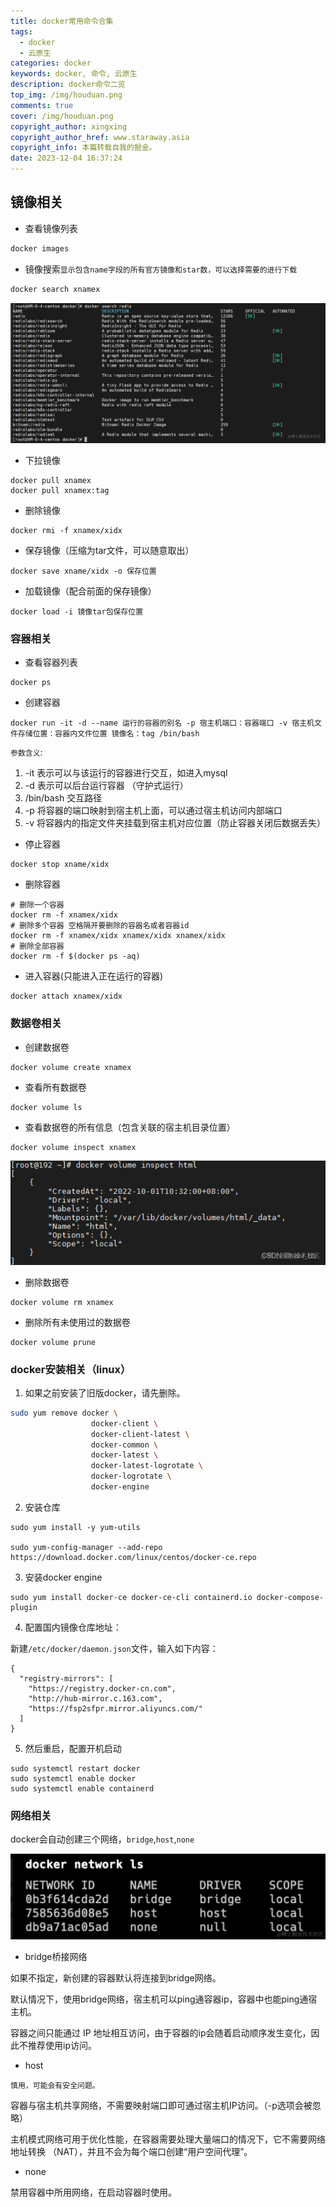 ```yaml
---
title: docker常用命令合集
tags: 
  - docker
  - 云原生
categories: docker
keywords: docker, 命令, 云原生
description: docker命令二览
top_img: /img/houduan.png
comments: true
cover: /img/houduan.png
copyright_author: xingxing
copyright_author_href: www.staraway.asia
copyright_info: 本篇转载自我的掘金。
date: 2023-12-04 16:37:24
---
```


## 镜像相关
- 查看镜像列表
```bash
docker images
```
- 镜像搜索`显示包含name字段的所有官方镜像和star数，可以选择需要的进行下载`

```bash
docker search xnamex
```

![1](../images/docker常用命令合集-1701679683733.png)
- 下拉镜像
```
docker pull xnamex
docker pull xnamex:tag
```
- 删除镜像
```
docker rmi -f xnamex/xidx
```
- 保存镜像（压缩为tar文件，可以随意取出）
```
docker save xname/xidx -o 保存位置
```
- 加载镜像（配合前面的保存镜像）
```
docker load -i 镜像tar包保存位置
```
### 容器相关

- 查看容器列表
```
docker ps
```
- 创建容器

```
docker run -it -d --name 运行的容器的别名 -p 宿主机端口：容器端口 -v 宿主机文件存储位置：容器内文件位置 镜像名：tag /bin/bash
```
`参数含义`:
1. -it 表示可以与该运行的容器进行交互，如进入mysql
2. -d 表示可以后台运行容器 （守护式运行）
3. /bin/bash 交互路径
4. -p 将容器的端口映射到宿主机上面，可以通过宿主机访问内部端口
5. -v 将容器内的指定文件夹挂载到宿主机对应位置（防止容器关闭后数据丢失）

- 停止容器

```
docker stop xname/xidx
```
- 删除容器
```
# 删除一个容器
docker rm -f xnamex/xidx
# 删除多个容器 空格隔开要删除的容器名或者容器id
docker rm -f xnamex/xidx xnamex/xidx xnamex/xidx
# 删除全部容器
docker rm -f $(docker ps -aq)
```
- 进入容器(只能进入正在运行的容器)

```
docker attach xnamex/xidx
```
### 数据卷相关
- 创建数据卷
```
docker volume create xnamex
```
- 查看所有数据卷

```
docker volume ls
```
- 查看数据卷的所有信息（包含关联的宿主机目录位置）
```
docker volume inspect xnamex
```

![2](../images/docker常用命令合集-1701679704149.png)

- 删除数据卷

``` 
docker volume rm xnamex
```
- 删除所有未使用过的数据卷

```
docker volume prune
```

### docker安装相关（linux）
1. 如果之前安装了旧版docker，请先删除。
```bash
sudo yum remove docker \
                  docker-client \
                  docker-client-latest \
                  docker-common \
                  docker-latest \
                  docker-latest-logrotate \
                  docker-logrotate \
                  docker-engine
```

2. 安装仓库
```
sudo yum install -y yum-utils

sudo yum-config-manager --add-repo https://download.docker.com/linux/centos/docker-ce.repo
```

3. 安装docker engine

```
sudo yum install docker-ce docker-ce-cli containerd.io docker-compose-plugin
```

4. 配置国内镜像仓库地址：

新建`/etc/docker/daemon.json`文件，输入如下内容：
```
{
  "registry-mirrors": [
    "https://registry.docker-cn.com",
    "http://hub-mirror.c.163.com",
    "https://fsp2sfpr.mirror.aliyuncs.com/"
  ]
}
```

5. 然后重启，配置开机启动

```
sudo systemctl restart docker
sudo systemctl enable docker
sudo systemctl enable containerd
```

### 网络相关
docker会自动创建三个网络，`bridge`,`host`,`none`


![3](../images/docker常用命令合集-1701679717546.png)


-   bridge桥接网络

如果不指定，新创建的容器默认将连接到bridge网络。

默认情况下，使用bridge网络，宿主机可以ping通容器ip，容器中也能ping通宿主机。

容器之间只能通过 IP 地址相互访问，由于容器的ip会随着启动顺序发生变化，因此不推荐使用ip访问。

-   host

`慎用，可能会有安全问题。`

容器与宿主机共享网络，不需要映射端口即可通过宿主机IP访问。（-p选项会被忽略）

主机模式网络可用于优化性能，在容器需要处理大量端口的情况下，它不需要网络地址转换 （NAT），并且不会为每个端口创建“用户空间代理”。

-   none

禁用容器中所用网络，在启动容器时使用。
